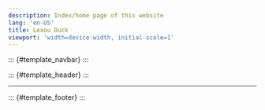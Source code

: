 ```yaml
---
description: Index/home page of this website
lang: 'en-US'
title: Lexou Duck
viewport: 'width=device-width, initial-scale=1'
---
```


::: {#template_navbar}
:::

::: {#template_header}
:::

------------------------------------------------------------------------

::: {#template_footer}
:::
